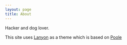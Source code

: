 ```yaml
---
layout: page
title: About
---
```


Hacker and dog lover. 

This site uses [Lanyon](http://lanyon.getpoole.com/) as a theme which is based on [Poole](http://getpoole.com/)
